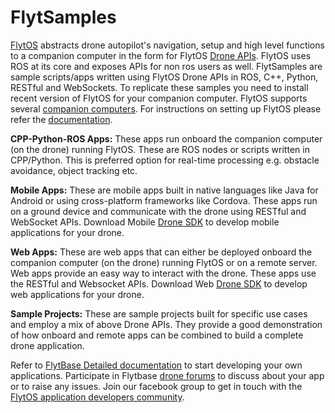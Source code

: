 # FlytSamples

[FlytOS](https://flytbase.com/flytos) abstracts drone autopilot's navigation, setup and high level functions to a companion computer in the form for FlytOS [Drone APIs](http://api.flytbase.com). FlytOS uses ROS at its core and exposes APIs for non ros users as well.
FlytSamples are sample scripts/apps written using FlytOS Drone APIs in ROS, C++, Python, RESTful and WebSockets. To replicate these samples you need to install recent version of FlytOS for your companion computer. FlytOS supports several [companion computers](https://flytbase.com/flytos/#companion-computer). For instructions on setting up FlytOS please refer the [documentation](http://docs.flytbase.com/docs/FlytOS/GettingStarted.html).

**CPP-Python-ROS Apps:**
These apps run onboard the companion computer (on the drone) running FlytOS. These are ROS nodes or scripts written in CPP/Python. This is preferred option for real-time processing e.g. obstacle avoidance, object tracking etc.

**Mobile Apps:**
These are mobile apps built in native languages like Java for Android or using cross-platform frameworks like Cordova. These apps run on a ground device and communicate with the drone using RESTful and WebSocket APIs. Download Mobile [Drone SDK](https://flytbase.com/flytos/#flytsdk) to develop mobile applications for your drone.

**Web Apps:**
These are web apps that can either be deployed onboard the companion computer (on the drone) running FlytOS or on a remote server. Web apps provide an easy way to interact with the drone. These apps use the RESTful and Websocket APIs. Download Web [Drone SDK](https://flytbase.com/flytos/#flytsdk) to develop web applications for your drone.

**Sample Projects:**
These are sample projects built for specific use cases and employ a mix of above Drone APIs. They provide a good demonstration of how onboard and remote apps can be combined to build a complete drone application.

Refer to [FlytBase Detailed documentation]( http://docs.flytbase.com/) to start developing your own applications. Participate in Flytbase [drone forums](http://forums.flytbase.com/) to discuss about your app or to raise any issues. Join our facebook group to get in touch with the [FlytOS application developers community](https://www.facebook.com/groups/flytos/
).
